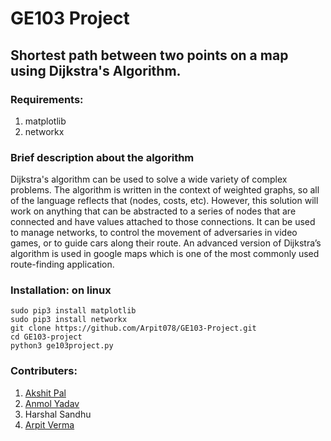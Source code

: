 #                           GE103 Project 
## Shortest path between two points on a map using Dijkstra's Algorithm.
### Requirements:
1. matplotlib
2. networkx

### Brief description about the algorithm
Dijkstra's algorithm can be used to solve a wide variety of complex problems. The algorithm is written in
the context of weighted graphs, so all of the language reflects that (nodes, costs, etc). However, this solution will work on
anything that can be abstracted to a series of nodes that are connected and have values attached to those connections. It can be
used to manage networks, to control the movement of adversaries in video games, or to guide cars along their route. An
advanced version of Dijkstra’s algorithm is used in google maps which is one of the most commonly used route-finding
application.

### Installation: on linux
    sudo pip3 install matplotlib
    sudo pip3 install networkx
    git clone https://github.com/Arpit078/GE103-Project.git
    cd GE103-project
    python3 ge103project.py

### Contributers:
1. [Akshit Pal](https://github.com/AkshPal)
2. [Anmol Yadav](https://github.com/Anmol7777)
3. Harshal Sandhu
4. [Arpit Verma](https://github.com/Arpit078)